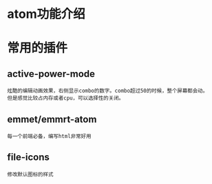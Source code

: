 # atom功能介绍

# 常用的插件
## active-power-mode
    炫酷的编辑动画效果，右侧显示combo的数字。combo超过50的时候，整个屏幕都会动。
    但是感觉比较占内存或者cpu，可以选择性的关闭。

## emmet/emmrt-atom
    每一个前端必备，编写html非常好用

## file-icons
    修改默认图标的样式

## 
